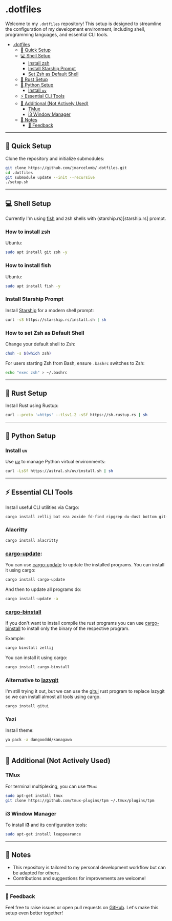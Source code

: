 # .dotfiles

Welcome to my `.dotfiles` repository!
This setup is designed to streamline the configuration of my development environment,
including shell, programming languages, and essential CLI tools.

<!--toc:start-->
- [.dotfiles](#dotfiles)
  - [🚀 Quick Setup](#🚀-quick-setup)
  - [💻 Shell Setup](#💻-shell-setup)
    - [Install zsh](#install-zsh)
    - [Install Starship Prompt](#install-starship-prompt)
    - [Set Zsh as Default Shell](#set-zsh-as-default-shell)
  - [🦀 Rust Setup](#🦀-rust-setup)
  - [🐍 Python Setup](#🐍-python-setup)
    - [Install `uv`](#install-uv)
  - [⚡ Essential CLI Tools](#essential-cli-tools)
  - [🔧 Additional (Not Actively Used)](#🔧-additional-not-actively-used)
    - [TMux](#tmux)
    - [i3 Window Manager](#i3-window-manager)
  - [📝 Notes](#📝-notes)
    - [🌟 Feedback](#🌟-feedback)
<!--toc:end-->

---

## 🚀 Quick Setup

Clone the repository and initialize submodules:

```sh
git clone https://github.com/jmarcelomb/.dotfiles.git
cd .dotfiles
git submodule update --init --recursive
./setup.sh
```

---

## 💻 Shell Setup

Currently I'm using [fish](https://fishshell.com/) and zsh shells with (starship.rs)[starship.rs] prompt.

### How to install zsh

Ubuntu:

```sh
sudo apt install git zsh -y
```

### How to install fish

Ubuntu:

```sh
sudo apt install fish -y
```

### Install Starship Prompt

Install [Starship](https://starship.rs/) for a modern shell prompt:

```sh
curl -sS https://starship.rs/install.sh | sh
```

### How to set Zsh as Default Shell

Change your default shell to Zsh:

```sh
chsh -s $(which zsh)
```

For users starting Zsh from Bash, ensure `.bashrc` switches to Zsh:

```sh
echo "exec zsh" > ~/.bashrc
```

---

## 🦀 Rust Setup

Install Rust using Rustup:

```sh
curl --proto '=https' --tlsv1.2 -sSf https://sh.rustup.rs | sh
```

---

## 🐍 Python Setup

### Install `uv`

Use [uv](https://astral.sh/uv/) to manage Python virtual environments:

```sh
curl -LsSf https://astral.sh/uv/install.sh | sh
```

---

## ⚡ Essential CLI Tools

Install useful CLI utilities via Cargo:

```sh
cargo install zellij bat eza zoxide fd-find ripgrep du-dust bottom git-delta typos-cli yazi-fm yazi-cli
```

### Alacritty

```sh
cargo install alacritty
```

### [cargo-update](https://github.com/nabijaczleweli/cargo-update):

You can use [cargo-update](https://github.com/nabijaczleweli/cargo-update) to update the installed programs. You can install it using cargo:

```sh
cargo install cargo-update
```

And then to update all programs do:

```sh
cargo install-update -a
```

### [cargo-binstall](https://github.com/cargo-bins/cargo-binstall)

If you don't want to install compile the rust programs you can use [cargo-binstall](https://github.com/cargo-bins/cargo-binstall) to install only the binary of the respective program.

Example:
```sh
cargo binstall zellij
```

You can install it using cargo:

```sh
cargo install cargo-binstall
```

### Alternative to [lazygit](https://github.com/jesseduffield/lazygit)

I'm still trying it out, but we can use the [gitui](https://github.com/extrawurst/gitui) rust program to replace lazygit so we can install almost all tools using cargo.

```sh
cargo install gitui
```

### Yazi

Install theme:

```sh
ya pack -a dangooddd/kanagawa
```

---

## 🔧 Additional (Not Actively Used)

### TMux

For terminal multiplexing, you can use `TMux`:

```sh
sudo apt-get install tmux
git clone https://github.com/tmux-plugins/tpm ~/.tmux/plugins/tpm
```

### i3 Window Manager

To install **i3** and its configuration tools:

```sh
sudo apt-get install lxappearance
```

---

## 📝 Notes

- This repository is tailored to my personal development workflow but can be
adapted for others.
- Contributions and suggestions for improvements are welcome!

---

### 🌟 Feedback

Feel free to raise issues or open pull requests on [GitHub](https://github.com/jmarcelomb/.dotfiles).
Let's make this setup even better together!
